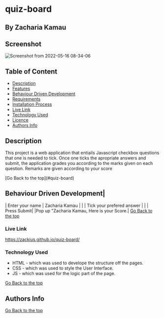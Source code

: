 # quiz-board
 ## By Zacharia Kamau
## Screenshot
![Screenshot from 2022-05-16 08-34-06](https://user-images.githubusercontent.com/88247115/168526017-d57887a4-23a1-42b6-87b8-62a475515293.png)


 ## Table of Content
 - [Description](#description)
 - [Features](#features)
 - [Behaviour Driven Development](#Behaviour-Driven-Development)
 - [Requirements](#requirements)
 - [Installation Process](#installation-Process)
 - [Live Link](#Live-Link)
 - [Technology  Used](#technology-Used)
 - [Licence](#licence)
 - [Authors Info](#Authors-Info)
 ## Description
 <p>This project is a web application that entiails Javascript checkbox questions that one is needed to tick. Once one ticks the apropriate answers and submit, the application grades you according to the marks given on each question. Remarks are given according to your score </p>
[Go Back to the top](#quiz-board)
 
## Behaviour Driven Development|

|  Enter your name  |   Zacharia Kamau |     |
| Tick your prefered answer   |    |
| Press Submit|     |Pop up "Zacharia Kamau, Here is your Score.|
 [Go Back to the top](#quiz-board)
### Live Link
https://zackius.github.io/quiz-board/

### Technology  Used
* HTML - which was used to develope the structure off the pages.
* CSS - which was used to style the User Interface.
* JS - which was used for the logic part of the page.

[Go Back to the top](#quiz-board)
## Authors Info

[Go Back to the top](#quiz-board)

